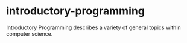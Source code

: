 # introductory-programming
Introductory Programming describes a variety of general topics within computer science.
